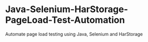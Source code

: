 # Java-Selenium-HarStorage-PageLoad-Test-Automation
Automate page load testing using Java, Selenium and HarStorage
